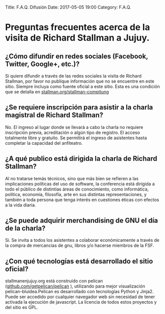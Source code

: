 Title: F.A.Q. Difusión
Date: 2017-05-05 19:00
Category: F.A.Q.

# Preguntas frecuentes acerca de la visita de Richard Stallman a Jujuy.

## ¿Cómo difundir en redes sociales (Facebook, Twitter, Google+, etc.)?

Si quiere difundir a través de las redes sociales la visita de Richard Stallman, por favor no publique información que no se encuentre en este sitio. 
Siempre incluya como fuente oficial a este sitio. Esta es una condición que se detalla en [stallman.org/stallman-compitung](http://stallman.org/stallman-compitung) 

## ¿Se requiere inscripción para asistir a la charla magistral de Richard Stallman?

No. El ingreso al lugar donde se llevará a cabo la charla no requiere inscripción previa, acreditación o algún tipo de registro. El acceso totalmente libre y gratuito. 
Se permitirá el ingreso de asistentes hasta completar la capacidad del anfiteatro.

## ¿A qué publico está dirigida la charla de Richard Stallman?

Al no tratarse temás técnicos, sino que más bien se refieren a las implicaciones políticas del uso  de software, la conferencia está dirigida a todo el público de distintias áreas de conocimiento, como informática, política, economía, filosofía, arte en sus distintas representaciones, y también a toda persona que tenga interés en cuestiones éticas con efectos a la vida diaria.

## ¿Se puede adquirir merchandising de GNU el día de la charla?

Si. Se invita a todos los asistentes a colaborar económicamente a través de la compra de mercancías de gnu, libros y/o hacerse miembros de la FSF.

## ¿Con qué tecnologías está desarrollado el sitio oficial?

stallmanenjujuy.org está construído con pelican ([github.com/getpelican/pelican](https://github.com/getpelican/pelican)  ), utilizando para mejor visualización pelican-bluidea.Pelican es desarrollado con tecnologías Python y Jinja2.
Puede ser accedido por cualquier navegador web sin necesidad de tener activada la ejecución de javascript.
La licencia de todos estos proyectos y del sitio es GPL.